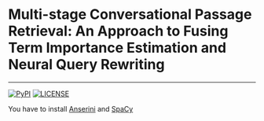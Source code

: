 # Multi-stage Conversational Passage Retrieval: An Approach to Fusing Term Importance Estimation and Neural Query Rewriting

---

[![PyPI](https://img.shields.io/pypi/v/INSERT_NAME?color=brightgreen)](https://pypi.org/project/chatty-goose/)
[![LICENSE](https://img.shields.io/badge/license-Apache-blue.svg?style=flat)](https://www.apache.org/licenses/LICENSE-2.0)


You have to install [Anserini](https://github.com/castorini/pyserini) and [SpaCy](https://spacy.io/)
<!-- and follow the guideline on [TREC web](https://github.com/daltonj/treccastweb) downloading the corpus and data. -->

<!-- Data Preparation
---
We first deduplicate and generate CAR and Msmarco corpus with the format "Docid \t Document", and merge them.

```shell=bash
mkdir corpus
# Corpus dedupe
python trec-cast-tools/src/main/python/car_trecweb.py \
         $CARCorpus \
         ./corpus/
python trec-cast-tools/src/main/python/marco_trecweb.py \
         $MsMarcoCorpus \
         ./corpus/ \
         ./duplicate_file/msmarco_duplicate_list_v1.0.txt
# Corpus combine
cat $CARCorpus.xml $MsMarcoCorpus.xml > ./corpus/CAsT_collection.tsv
```
After that you can index CAsT_collection.tsv following the instruction in [Anserini: BM25 Baselines on MS MARCO Passage Retrieval](https://github.com/castorini/anserini/blob/master/docs/experiments-msmarco-passage.md). To run conversational query reformulation using T5 or HQE, please see the readme in [cqr_t5](https://github.com/jacklin64/Conversational-IR/tree/master/cqr_t5) and [cqr_hqe](https://github.com/jacklin64/Conversational-IR/tree/master/cqr_hqe). -->
